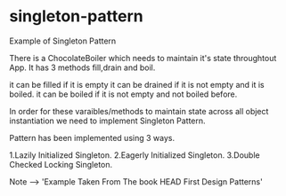 # singleton-pattern

Example of Singleton Pattern 

There is a ChocolateBoiler which needs to maintain it's state throughtout App.
It has 3 methods fill,drain and boil.

it can be filled if it is empty
it can be drained if it is not empty and it is boiled.
it can be boiled if it is not empty and not boiled before.

In order for these varaibles/methods to maintain state across all object instantiation 
we need to implement Singleton Pattern.

Pattern has been implemented using 3 ways.

1.Lazily Initialized Singleton.
2.Eagerly Initialized Singleton.
3.Double Checked Locking Singleton.

Note --> 'Example Taken From The book HEAD First Design Patterns'
